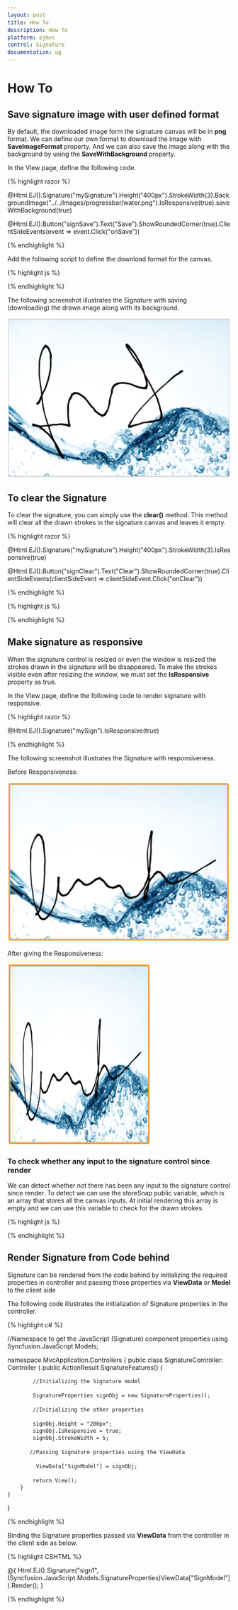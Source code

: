 ```yaml
---
layout: post
title: How To
description: How To
platform: ejmvc
control: Signature
documentation: ug
---
```


# How To

## Save signature image with user defined format

By default, the downloaded image form the signature canvas will be in **png** format. We can define our own format to download the image with **SaveImageFormat** property. And we can also save the image along with the background by using the **SaveWithBackground** property.

In the View page, define the following code.

{% highlight razor %}

@Html.EJ().Signature("mySignature").Height("400px").StrokeWidth(3).BackgroundImage("../../Images/progressbar/water.png").IsResponsive(true).saveWithBackground(true)

 @Html.EJ().Button("signSave").Text("Save").ShowRoundedCorner(true).ClientSideEvents(event => event.Click("onSave")) 

{% endhighlight %}

Add the following script to define the download format for the canvas.

{% highlight js %}

<script type="text/javascript">

     function onSave() {
            var sign = $("#mySignature").ejSignature("instance");
            sign.option("saveImageFormat", "jpg") 
            sign.save("mySignature");
        }

    </script>

{% endhighlight %}


The following screenshot illustrates the Signature with saving (downloading) the drawn image along with its background.

![](how_to_images\savesignatureimagewithuserdefinedformat_img1.png)


## To clear the Signature

To clear the signature, you can simply use the **clear()** method. This method will clear all the drawn strokes in the signature canvas and leaves it empty.

{% highlight razor %}

@Html.EJ().Signature("mySignature").Height("400px").StrokeWidth(3).IsResponsive(true)

 @Html.EJ().Button("signClear").Text("Clear").ShowRoundedCorner(true).ClientSideEvents(clientSideEvent => clientSideEvent.Click("onClear")) 

{% endhighlight %}

{% highlight js %}

<script type="text/javascript">
    function onClear() {
            var sign = $("#mySignature").ejSignature("instance");
            sign.clear();
        }
 </script>

{% endhighlight %}

## Make signature as responsive

When the signature control is resized or even the window is resized the strokes drawn in the signature will be disappeared. To make the strokes visible even after resizing the window, we must set the **IsResponsive** property as true.

In the View page, define the following code to render signature with responsive.

{% highlight razor %}

  @Html.EJ().Signature("mySign").IsResponsive(true)

{% endhighlight %}


The following screenshot illustrates the Signature with responsiveness.

Before Responsiveness:

![](how_to_images\makesignatureasresponsive_img1.png)

After giving the Responsiveness:

![](how_to_images\makesignatureasresponsive_img2.png)

### To check whether any input to the signature control since render

We can detect whether not there has been any input to the signature control since render. To detect we can use the storeSnap public variable, which is an array that stores all the canvas inputs. At initial rendering this array is empty and we can use this variable to check for the drawn strokes.


{% highlight js %}

   <script type="text/javascript">
      var sign = $("#signature").ejSignature("instance");

            if (ej.isNullOrUndefined(sign.storeSnap)) {
               
                //Something

            }
    </script>   

{% endhighlight %}

## Render Signature from Code behind

Signature can be rendered from the code behind by initializing the required properties in controller and passing those properties via **ViewData** or **Model** to the client side

The following code illustrates the initialization of Signature properties in the controller.

{% highlight c# %}

//Namespace to get the JavaScript (Signature) component properties
using Syncfusion.JavaScript.Models;

namespace MvcApplication.Controllers
{
    public class SignatureController: Controller
    {
        public ActionResult SignatureFeatures()
        {

            //Initializing the Signature model

            SignatureProperties signObj = new SignatureProperties();

            //Initializing the other properties 

            signObj.Height = "200px";
            signObj.IsResponsive = true;
            signObj.StrokeWidth = 5;

           //Passing Signature properties using the ViewData

             ViewData["SignModel"] = signObj;

            return View();
        }
    }
}

{% endhighlight %}

Binding the Signature properties passed via **ViewData** from the controller in the client side as below.

{% highlight CSHTML %}

@{
    Html.EJ().Signature("sign1", (Syncfusion.JavaScript.Models.SignatureProperties)ViewData["SignModel"]).Render();
}

{% endhighlight %}